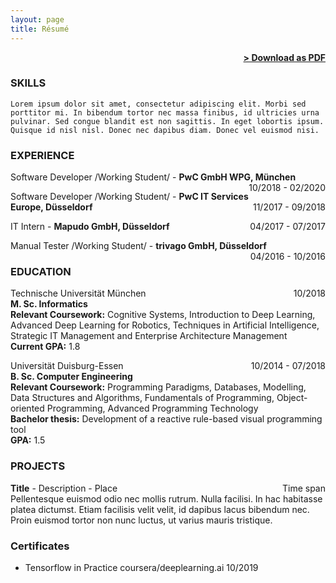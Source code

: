 ```yaml
---
layout: page
title: Résumé
---
```


<span style="float: right; "><a href="{{ '/assets/resume.pdf' | prepend: site.baseurl }}"><strong>> Download as PDF</strong></a> </span>
<br>

### SKILLS
``` Lorem ipsum dolor sit amet, consectetur adipiscing elit. Morbi sed porttitor mi. In bibendum tortor nec massa finibus, id ultricies urna pulvinar. Sed congue blandit est non sagittis. In eget lobortis ipsum. Quisque id nisl nisl. Donec nec dapibus diam. Donec vel euismod nisi.  ```  

### EXPERIENCE

Software Developer /Working Student/ - **PwC GmbH WPG, München** <span style="float: right; ">10/2018 - 02/2020</span>  
 
Software Developer /Working Student/ - **PwC IT Services Europe, Düsseldorf** <span style="float: right; ">11/2017 - 09/2018</span>  

IT Intern - **Mapudo GmbH, Düsseldorf** <span style="float: right; ">04/2017 - 07/2017</span>  

Manual Tester /Working Student/ - **trivago GmbH, Düsseldorf** <span style="float: right; ">04/2016 - 10/2016</span>  

### EDUCATION

Technische Universität München <span style="float: right; ">10/2018</span>  
**M. Sc. Informatics**  
**Relevant Coursework:** Cognitive Systems, Introduction to Deep Learning, Advanced Deep Learning for Robotics, Techniques in Artificial Intelligence, Strategic IT Management and Enterprise Architecture Management<br/>
**Current GPA:** 1.8<br/>

Universität Duisburg-Essen <span style="float: right; ">10/2014 - 07/2018</span>  
**B. Sc. Computer Engineering**  
**Relevant Coursework:** Programming Paradigms, Databases, Modelling, Data Structures and Algorithms, Fundamentals of Programming, Object-oriented Programming,  Advanced Programming Technology<br/>
**Bachelor thesis:** Development of a reactive rule-based visual programming tool<br/>
**GPA:** 1.5

### PROJECTS
**Title** - Description - Place <span style="float: right; ">Time span</span>  
Pellentesque euismod odio nec mollis rutrum. Nulla facilisi. In hac habitasse platea dictumst. Etiam facilisis velit velit, id dapibus lacus bibendum nec. Proin euismod tortor non nunc luctus, ut varius mauris tristique.  

### Certificates

- Tensorflow in Practice coursera/deeplearning.ai 10/2019
